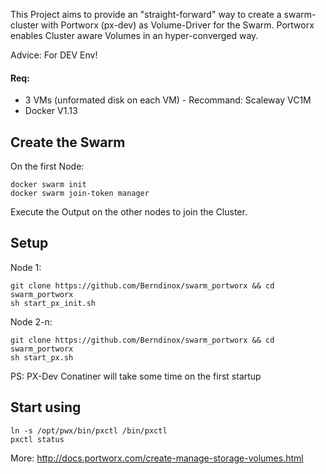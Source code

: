 This Project aims to provide an "straight-forward" way to create a swarm-cluster with Portworx (px-dev) as Volume-Driver for the Swarm.
Portworx enables Cluster aware Volumes in an hyper-converged way.

Advice: For DEV Env!


#### Req:
- 3 VMs (unformated disk on each VM) - Recommand: Scaleway VC1M
- Docker V1.13




## Create the Swarm
On the first Node:
```
docker swarm init
docker swarm join-token manager
```
Execute the Output on the other nodes to join the Cluster.




## Setup
Node 1:
```
git clone https://github.com/Berndinox/swarm_portworx && cd swarm_portworx
sh start_px_init.sh
```
Node 2-n:
```
git clone https://github.com/Berndinox/swarm_portworx && cd swarm_portworx
sh start_px.sh
```



PS: PX-Dev Conatiner will take some time on the first startup




## Start using
```
ln -s /opt/pwx/bin/pxctl /bin/pxctl
pxctl status
```
More: http://docs.portworx.com/create-manage-storage-volumes.html
